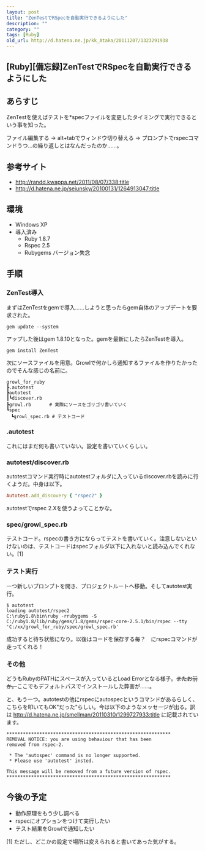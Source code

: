 ```yaml
---
layout: post
title: "ZenTestでRSpecを自動実行できるようにした"
description: ""
category: ""
tags: [Ruby]
old_url: http://d.hatena.ne.jp/kk_Ataka/20111207/1323291938
---
```


\[Ruby\]\[備忘録\]ZenTestでRSpecを自動実行できるようにした
----------------------------------------------------------

あらすじ
--------

ZenTestを使えばテストを\*specファイルを変更したタイミングで実行できるという事を知った。

ファイル編集する -&gt; alt+tabでウィンドウ切り替える -&gt; プロンプトでrspecコマンドうつ…の繰り返しとはなんだったのか……。

参考サイト
----------

-   <http://randd.kwappa.net/2011/08/07/338:title>
-   <http://d.hatena.ne.jp/seiunsky/20100131/1264913047:title>

環境
----

-   Windows XP
-   導入済み
    -   Ruby 1.8.7
    -   Rspec 2.5
    -   Rubygems バージョン失念

手順
----

### ZenTest導入

まずはZenTestをgemで導入……しようと思ったらgem自体のアップデートを要求された。

    gem update --system

アップした後はgem 1.8.10となった。gemを最新にしたらZenTestを導入。

    gem install ZenTest

次にソースファイルを用意。Growlで何かしら通知するファイルを作りたかったのでそんな感じの名前に。

    growl_for_ruby
    ┣.autotest
    ┣autotest
    ┃┗discover.rb
    ┣growl.rb　　　　# 実際にソースをゴリゴリ書いていく
    ┗spec
    　┗growl_spec.rb # テストコード

### .autotest

これにはまだ何も書いていない。設定を書いていくらしい。

### autotest/discover.rb

autotestコマンド実行時にautotestフォルダに入っているdiscover.rbを読みに行くようだ。中身は以下。

``` ruby
Autotest.add_discovery { "rspec2" }
```

autotestでrspec 2.Xを使うよってことかな。

### spec/growl\_spec.rb

テストコード。rspecの書き方にならってテストを書いていく。注意しないといけないのは、テストコードはspecフォルダ以下に入れないと読み込んでくれない。[1]

### テスト実行

一つ新しいプロンプトを開き、プロジェクトルートへ移動。そしてautotest実行。

    $ autotest
    loading autotest/rspec2
    C:\ruby1.8\bin\ruby -rrubygems -S C:/ruby1.8/lib/ruby/gems/1.8/gems/rspec-core-2.5.1/bin/rspec --tty 'C:/xx/growl_for_ruby/spec/growl_spec.rb'

成功すると待ち状態になり。以後はコードを保存する毎？　にrspecコマンドが走ってくれる！

### その他

どうもRubyのPATHにスペースが入っているとLoad Errorとなる様子。<del datetime="2011-12-08T06:05:38+09:00">またお前か。</del>ここでもデフォルトパスでインストールした弊害が……。

と、もう一つ。autotestの他にrspecにautospecというコマンドがあるらしく、こちらを叩いてもOK"だった"らしい。今は以下のようなメッセージが出る。訳は <http://d.hatena.ne.jp/smellman/20110310/1299727933:title> に記載されています。

    ************************************************************
    REMOVAL NOTICE: you are using behaviour that has been
    removed from rspec-2.

     * The 'autospec' command is no longer supported.
     * Please use 'autotest' insted.

    This message will be removed from a future version of rspec.
    ************************************************************

今後の予定
----------

-   動作原理をもう少し調べる
-   rspecにオプションをつけて実行したい
-   テスト結果をGrowlで通知したい

[1] ただし、どこかの設定で場所は変えられると書いてあった気がする。
